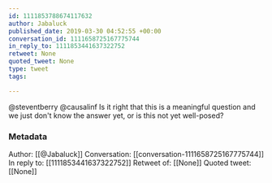 ```yaml
---
id: 1111853788674117632
author: Jabaluck
published_date: 2019-03-30 04:52:55 +00:00
conversation_id: 1111658725167775744
in_reply_to: 1111853441637322752
retweet: None
quoted_tweet: None
type: tweet
tags:

---
```


@steventberry @causalinf Is it right that this is a meaningful question and we just don't know the answer yet, or is this not yet well-posed?

### Metadata

Author: [[@Jabaluck]]
Conversation: [[conversation-1111658725167775744]]
In reply to: [[1111853441637322752]]
Retweet of: [[None]]
Quoted tweet: [[None]]
